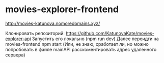 # movies-explorer-frontend
http://movies-katunova.nomoredomains.xyz/

Клонировать репозиторий: https://github.com/KatunovaKate/movies-explorer-api
Запустить его локально (npm run dev)
Далее переидти на movies-frontend
npm start
(Или, не знаю, сработает ли, но можно попробовать в файле mainAPI расскоментировать адрес удаленного сервера)
